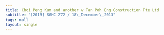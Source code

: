 ```yaml
---
title: Choi Peng Kum and another v Tan Poh Eng Construction Pte Ltd
subtitle: "[2013] SGHC 272 / 18\_December\_2013"
tags: null
layout: single
---
```


